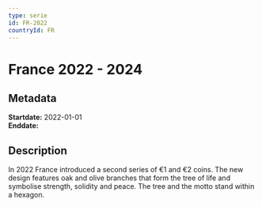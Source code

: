 ```yaml
---
type: serie
id: FR-2022
countryId: FR
---
```


# France 2022 - 2024

## Metadata

**Startdate:** 2022-01-01\
**Enddate:**

## Description

In 2022 France introduced a second series of €1 and €2 coins. The new design features oak and olive branches that form the tree of life and symbolise strength, solidity and peace. The tree and the motto stand within a hexagon.

